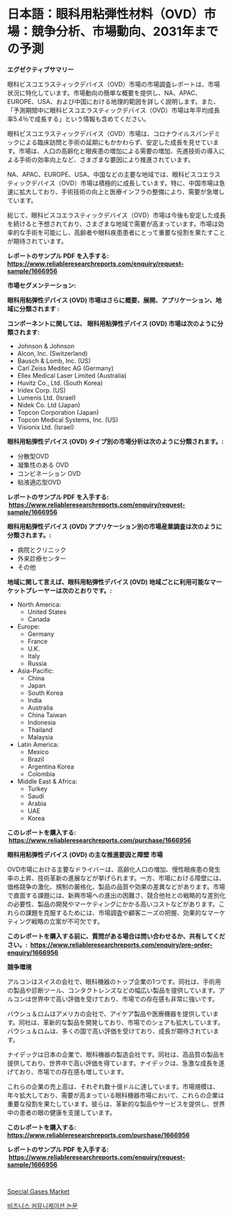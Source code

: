 <p><h1>日本語：眼科用粘弾性材料（OVD）市場：競争分析、市場動向、2031年までの予測</h1></p><p><strong>エグゼクティブサマリー</strong></p>
<p><p>眼科ビスコエラスティックデバイス（OVD）市場の市場調査レポートは、市場状況に特化しています。市場動向の簡単な概要を提供し、NA、APAC、EUROPE、USA、および中国における地理的範囲を詳しく説明します。また、「予測期間中に眼科ビスコエラスティックデバイス（OVD）市場は年平均成長率5.4％で成長する」という情報も含めてください。</p><p>眼科ビスコエラスティックデバイス（OVD）市場は、コロナウイルスパンデミックによる臨床訪問と手術の延期にもかかわらず、安定した成長を見せています。市場は、人口の高齢化と眼疾患の増加による需要の増加、先進技術の導入による手術の効率向上など、さまざまな要因により推進されています。</p><p>NA、APAC、EUROPE、USA、中国などの主要な地域では、眼科ビスコエラスティックデバイス（OVD）市場は積極的に成長しています。特に、中国市場は急速に拡大しており、手術技術の向上と医療インフラの整備により、需要が急増しています。</p><p>総じて、眼科ビスコエラスティックデバイス（OVD）市場は今後も安定した成長を続けると予想されており、さまざまな地域で需要が高まっています。市場は効率的な手術を可能にし、高齢者や眼科疾患患者にとって重要な役割を果たすことが期待されています。</p></p>
<p><strong>レポートのサンプル PDF を入手する: <a href="https://www.reliableresearchreports.com/enquiry/request-sample/1666956">https://www.reliableresearchreports.com/enquiry/request-sample/1666956</a></strong></p>
<p><strong>市場セグメンテーション:</strong></p>
<p><strong> 眼科用粘弾性デバイス (OVD) 市場はさらに概要、展開、アプリケーション、地域に分類されます :</strong></p>
<p><strong>コンポーネントに関しては、 眼科用粘弾性デバイス (OVD) 市場は次のように分類されます: &nbsp;</strong></p>
<p><ul><li>Johnson & Johnson</li><li>Alcon, Inc. (Switzerland)</li><li>Bausch & Lomb, Inc. (US)</li><li>Carl Zeiss Meditec AG (Germany)</li><li>Ellex Medical Laser Limited (Australia)</li><li>Huvitz Co., Ltd. (South Korea)</li><li>Iridex Corp. (US)</li><li>Lumenis Ltd. (Israel)</li><li>Nidek Co. Ltd (Japan)</li><li>Topcon Corporation (Japan)</li><li>Topcon Medical Systems, Inc. (US)</li><li>Visionix Ltd. (Israel)</li></ul></p>
<p><strong> 眼科用粘弾性デバイス (OVD) タイプ別の市場分析は次のように分類されます。:</strong></p>
<p><ul><li>分散型OVD</li><li>凝集性のある OVD</li><li>コンビネーション OVD</li><li>粘液適応型OVD</li></ul></p>
<p><strong>レポートのサンプル PDF を入手する: &nbsp;<a href="https://www.reliableresearchreports.com/enquiry/request-sample/1666956">https://www.reliableresearchreports.com/enquiry/request-sample/1666956</a></strong></p>
<p><strong> 眼科用粘弾性デバイス (OVD) アプリケーション別の市場産業調査は次のように分類されます。:</strong></p>
<p><ul><li>病院とクリニック</li><li>外来診療センター</li><li>その他</li></ul></p>
<p><strong>地域に関して言えば、眼科用粘弾性デバイス (OVD) 地域ごとに利用可能なマーケットプレーヤーは次のとおりです。:</strong></p>
<p><ul>
    <li>
        North America:
        <ul>
            <li>United States</li>
            <li>Canada</li>
        </ul>
    </li>
    <li>
        Europe:
        <ul>
            <li>Germany</li>
            <li>France</li>
            <li>U.K.</li>
            <li>Italy</li>
            <li>Russia</li>
        </ul>
    </li>
    <li>
        Asia-Pacific:
        <ul>
            <li>China</li>
            <li>Japan</li>
            <li>South Korea</li>
            <li>India</li>
            <li>Australia</li>
            <li>China Taiwan</li>
            <li>Indonesia</li>
            <li>Thailand</li>
            <li>Malaysia</li>
        </ul>
    </li>
    <li>
        Latin America:
        <ul>
            <li>Mexico</li>
            <li>Brazil</li>
            <li>Argentina Korea</li>
            <li>Colombia</li>
        </ul>
    </li>
    <li>
        Middle East & Africa:
        <ul>
            <li>Turkey</li>
            <li>Saudi</li>
            <li>Arabia</li>
            <li>UAE</li>
            <li>Korea</li>
        </ul>
    </li>
    </ul></p>
<p><strong>このレポートを購入する: &nbsp;<a href="https://www.reliableresearchreports.com/purchase/1666956">https://www.reliableresearchreports.com/purchase/1666956</a></strong></p>
<p><strong>眼科用粘弾性デバイス (OVD) の主な推進要因と障壁 市場</strong></p>
<p><p>OVD市場における主要なドライバーは、高齢化人口の増加、慢性眼疾患の発生率の上昇、技術革新の進展などが挙げられます。一方、市場における障壁には、価格競争の激化、規制の厳格化、製品の品質や効果の差異などがあります。市場で直面する課題には、新興市場への進出の困難さ、競合他社との戦略的な差別化の必要性、製品の開発やマーケティングにかかる高いコストなどがあります。これらの課題を克服するためには、市場調査や顧客ニーズの把握、効果的なマーケティング戦略の立案が不可欠です。</p></p>
<p><strong>このレポートを購入する前に、質問がある場合は問い合わせるか、共有してください。:&nbsp; <a href="https://www.reliableresearchreports.com/enquiry/pre-order-enquiry/1666956">https://www.reliableresearchreports.com/enquiry/pre-order-enquiry/1666956</a></strong></p>
<p><strong>競争環境</strong></p>
<p><p>アルコンはスイスの会社で、眼科機器のトップ企業の1つです。同社は、手術用の製品や診断ツール、コンタクトレンズなどの幅広い製品を提供しています。アルコンは世界中で高い評価を受けており、市場での存在感も非常に強いです。</p><p>バウシュ＆ロムはアメリカの会社で、アイケア製品や医療機器を提供しています。同社は、革新的な製品を開発しており、市場でのシェアも拡大しています。バウシュ＆ロムは、多くの国で高い評価を受けており、成長が期待されています。</p><p>ナイデックは日本の企業で、眼科機器の製造会社です。同社は、高品質の製品を提供しており、世界中で高い評価を得ています。ナイデックは、急激な成長を遂げており、市場での存在感も増しています。</p><p>これらの企業の売上高は、それぞれ数十億ドルに達しています。市場規模は、年々拡大しており、需要が高まっている眼科機器市場において、これらの企業は重要な役割を果たしています。彼らは、革新的な製品やサービスを提供し、世界中の患者の眼の健康を支援しています。</p></p>
<p><strong>このレポートを購入する: &nbsp; <a href="https://www.reliableresearchreports.com/purchase/1666956">https://www.reliableresearchreports.com/purchase/1666956</a></strong></p>
<p><strong>レポートのサンプル PDF を入手する: &nbsp;<a href="https://www.reliableresearchreports.com/enquiry/request-sample/1666956">https://www.reliableresearchreports.com/enquiry/request-sample/1666956</a></strong><strong></strong></p>
<p>&nbsp;</p>
<p><p><a href="https://picayune-night-cbd.notion.site/Special-Gases-Market-Size-Global-Industry-Overview-Market-Segmentation-and-Forecast-2024-to-2031-a5c9baed91c648c7a2dc0c6de81282a1">Special Gases Market</a></p><p><a href="https://github.com/CorEmtymerich56566/Market-Research-Report-List-1/blob/main/582509213466.md">비즈니스 커뮤니케이션 논문</a></p></p>
